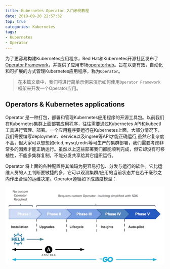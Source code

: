 ```yaml
---
title: Kubernetes Operator 入门示例教程
date: 2019-09-20 22:57:32
top: true 
categories: Kubernetes
tags: 
- Kubernetes
- Operator
---
```


为了更容易构建Kubernetes应用程序，Red Hat和Kubernetes开源社区发布了[Operator Framework](https://github.com/operator-framework)，并提供了应用市场[operatorhub](https://operatorhub.io)。旨在以更有效，自动化和可扩展的方式管理Kubernetes应用程序，称为`Operator`。

> 在本篇文章中，我们将进行简单示例来演示如何使用`Operator Framework`框架来开发一个Operator应用。

## Operators & Kubernetes applications

Operator 是一种打包，部署和管理Kubernetes应用程序的开源工具包。以前我们在Kubernetes集群上面部署应用程序，往往需要通过Kubernetes API和kubectl工具进行管理、部署。一个应用程序要运行在Kubernetes上面，大部分情况下，我们需要编写deployment、service以及ingree等API才能正确运行,虽然它复杂度不高，但大家可以想想如etcd,mysql,redis等可生产的集群部署，我们需要考虑非常多的因素才能正确运行。虽然以上这些部署我们都能顺利完成，但它却没有可移植性，不能多集群复制，不能分发共享给其它组织运行。

Operator 将上面的各种配置将其编码为更容易打包、分发与运行的软件。它比运维人员的人工判断要敏捷的多，它可以观测集群/应用的当前状态并在若干毫秒之内作出合理的运维决定。Operator遵循如下成熟度模型：

![](Kubernetes-Operator-入门示例教程/01.webp)